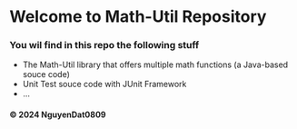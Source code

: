 # Welcome to Math-Util Repository
### You wil find in this repo the following stuff
* The Math-Util library that offers multiple math functions (a Java-based souce code)
* Unit Test souce code with JUnit Framework
* ...

#### © 2024 NguyenDat0809
